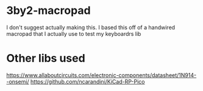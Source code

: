 # 3by2-macropad
I don't suggest actually making this.
I based this off of a handwired macropad that I actually use to test my keyboardrs lib

# Other libs used
https://www.allaboutcircuits.com/electronic-components/datasheet/1N914--onsemi/
https://github.com/ncarandini/KiCad-RP-Pico

